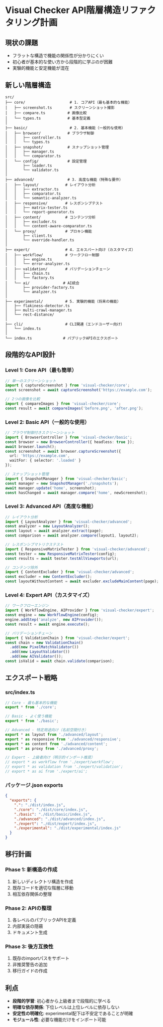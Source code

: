 # Visual Checker API階層構造リファクタリング計画

## 現状の課題
- フラットな構造で機能の関係性が分かりにくい
- 初心者が基本的な使い方から段階的に学ぶのが困難
- 実験的機能と安定機能が混在

## 新しい階層構造

```
src/
├── core/                    # 1. コアAPI（最も基本的な機能）
│   ├── screenshot.ts        # スクリーンショット撮影
│   ├── compare.ts          # 画像比較
│   └── types.ts            # 基本型定義
│
├── basic/                   # 2. 基本機能（一般的な使用）
│   ├── browser/            # ブラウザ制御
│   │   ├── controller.ts
│   │   └── types.ts
│   ├── snapshot/           # スナップショット管理
│   │   ├── manager.ts
│   │   └── comparator.ts
│   └── config/             # 設定管理
│       ├── loader.ts
│       └── validator.ts
│
├── advanced/               # 3. 高度な機能（特殊な要件）
│   ├── layout/            # レイアウト分析
│   │   ├── extractor.ts
│   │   ├── comparator.ts
│   │   └── semantic-analyzer.ts
│   ├── responsive/        # レスポンシブテスト
│   │   ├── matrix-tester.ts
│   │   └── report-generator.ts
│   ├── content/           # コンテンツ分析
│   │   ├── excluder.ts
│   │   └── content-aware-comparator.ts
│   └── proxy/             # プロキシ機能
│       ├── client.ts
│       └── override-handler.ts
│
├── expert/                # 4. エキスパート向け（カスタマイズ）
│   ├── workflow/          # ワークフロー制御
│   │   ├── engine.ts
│   │   └── error-analyzer.ts
│   ├── validation/        # バリデーションチェーン
│   │   ├── chain.ts
│   │   └── factory.ts
│   └── ai/               # AI統合
│       ├── provider-factory.ts
│       └── analyzer.ts
│
├── experimental/          # 5. 実験的機能（将来の機能）
│   ├── flakiness-detector.ts
│   ├── multi-crawl-manager.ts
│   └── rect-distance/
│
├── cli/                   # CLI関連（エンドユーザー向け）
│   └── index.ts
│
└── index.ts              # パブリックAPIのエクスポート
```

## 段階的なAPI設計

### Level 1: Core API（最も簡単）
```typescript
// 単一のスクリーンショット
import { captureScreenshot } from 'visual-checker/core';
const screenshot = await captureScreenshot('https://example.com');

// 2つの画像を比較
import { compareImages } from 'visual-checker/core';
const result = await compareImages('before.png', 'after.png');
```

### Level 2: Basic API（一般的な使用）
```typescript
// ブラウザ制御付きスクリーンショット
import { BrowserController } from 'visual-checker/basic';
const browser = new BrowserController({ headless: true });
await browser.launch();
const screenshot = await browser.captureScreenshot({ 
  url: 'https://example.com',
  waitFor: { selector: '.loaded' }
});

// スナップショット管理
import { SnapshotManager } from 'visual-checker/basic';
const manager = new SnapshotManager('./snapshots');
await manager.update('home', screenshot);
const hasChanged = await manager.compare('home', newScreenshot);
```

### Level 3: Advanced API（高度な機能）
```typescript
// レイアウト分析
import { LayoutAnalyzer } from 'visual-checker/advanced';
const analyzer = new LayoutAnalyzer();
const layout = await analyzer.extract(page);
const comparison = await analyzer.compare(layout1, layout2);

// レスポンシブマトリクステスト
import { ResponsiveMatrixTester } from 'visual-checker/advanced';
const tester = new ResponsiveMatrixTester(config);
const results = await tester.testAllViewports(url);

// コンテンツ除外
import { ContentExcluder } from 'visual-checker/advanced';
const excluder = new ContentExcluder();
const layoutWithoutContent = await excluder.excludeMainContent(page);
```

### Level 4: Expert API（カスタマイズ）
```typescript
// ワークフローエンジン
import { WorkflowEngine, AIProvider } from 'visual-checker/expert';
const engine = new WorkflowEngine(config);
engine.addStep('analyze', new AIProvider());
const result = await engine.execute();

// バリデーションチェーン
import { ValidationChain } from 'visual-checker/expert';
const chain = new ValidationChain()
  .add(new PixelMatchValidator())
  .add(new LayoutValidator())
  .add(new AIValidator());
const isValid = await chain.validate(comparison);
```

## エクスポート戦略

### src/index.ts
```typescript
// Core - 最も基本的な機能
export * from './core';

// Basic - よく使う機能
export * from './basic';

// Advanced - 特定用途向け（名前空間付き）
export * as layout from './advanced/layout';
export * as responsive from './advanced/responsive';
export * as content from './advanced/content';
export * as proxy from './advanced/proxy';

// Expert - 上級者向け（明示的インポート推奨）
// export * as workflow from './expert/workflow';
// export * as validation from './expert/validation';
// export * as ai from './expert/ai';
```

### パッケージ.json exports
```json
{
  "exports": {
    ".": "./dist/index.js",
    "./core": "./dist/core/index.js",
    "./basic": "./dist/basic/index.js",
    "./advanced": "./dist/advanced/index.js",
    "./expert": "./dist/expert/index.js",
    "./experimental": "./dist/experimental/index.js"
  }
}
```

## 移行計画

### Phase 1: 新構造の作成
1. 新しいディレクトリ構造を作成
2. 既存コードを適切な階層に移動
3. 相互依存関係の整理

### Phase 2: APIの整理
1. 各レベルのパブリックAPIを定義
2. 内部実装の隠蔽
3. ドキュメント生成

### Phase 3: 後方互換性
1. 既存のimportパスをサポート
2. 非推奨警告の追加
3. 移行ガイドの作成

## 利点
- **段階的学習**: 初心者から上級者まで段階的に学べる
- **明確な依存関係**: 下位レベルは上位レベルに依存しない
- **安定性の明確化**: experimental配下は不安定であることが明確
- **モジュール性**: 必要な機能だけをインポート可能